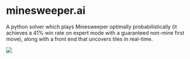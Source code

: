 # minesweeper.ai
A python solver which plays Minesweeper optimally probabilistically (it achieves a 41% win rate on expert mode with a guaranteed non-mine first move), along with a front end that uncovers tiles in real-time. 

![](file:///Users/owenbai/Downloads/ezgif.com-gif-maker.gif)
